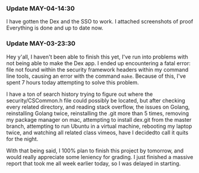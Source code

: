 ### Update MAY-04-14:30
I have gotten the Dex and the SSO to work.
I attached screenshots of proof
Everything is done and up to date now.

### Update MAY-03-23:30
Hey y'all, I haven't been able to finish this yet, I've run into
problems with not being able to make the Dex app. I ended up 
encountering a fatal error: file not found within the security
framework headers within my command line tools, causing an error
with the command `make`. Because of this, I've spent 7 hours today
attempting to solve this problem. 

I have a ton of search history trying to figure out where the
security/CSCommon.h file could possibly be located, but after 
checking every related directory, and reading stack overflow, the 
issues on Golang, reinstalling Golang twice, reinstalling the .git 
more than 5 times, removing my package manager on mac, attempting 
to install dex.git from the master branch, attempting to run 
Ubuntu in a virtual machine, rebooting my laptop twice, and 
watching all related class vimeos, have I decidedto call it quits 
for the night.

With that being said, I 100% plan to finish this project by 
tomorrow, and would really appreciate some leniency for grading.
I just finished a massive report that took me all week earlier
today, so I was delayed in starting.


